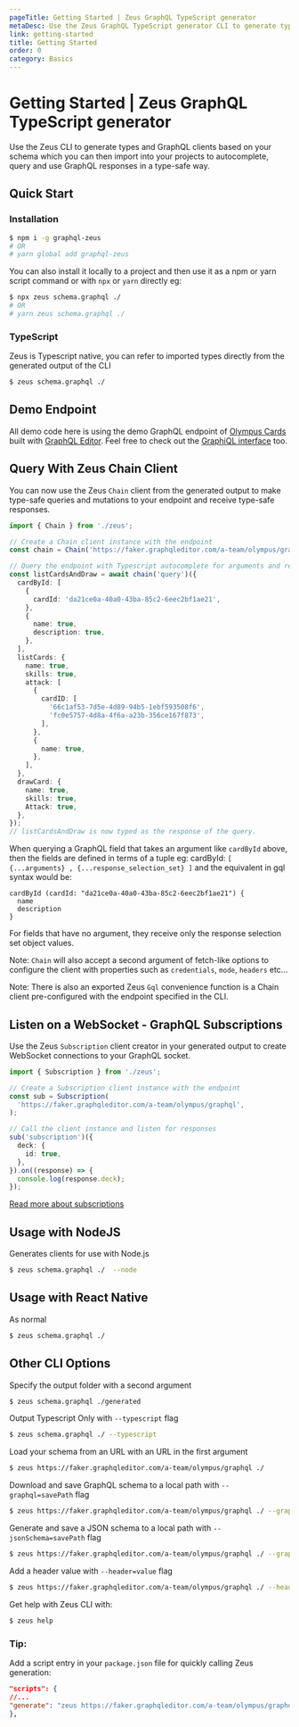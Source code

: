 ```yaml
---
pageTitle: Getting Started | Zeus GraphQL TypeScript generator
metaDesc: Use the Zeus GraphQL TypeScript generator CLI to generate types and GraphQL clients based on your schema which you can then import into your projects.
link: getting-started
title: Getting Started
order: 0
category: Basics
---
```


# Getting Started | Zeus GraphQL TypeScript generator

Use the Zeus CLI to generate types and GraphQL clients based on your schema which you can then import into your projects to autocomplete, query and use GraphQL responses in a type-safe way.

## Quick Start

### Installation

```sh
$ npm i -g graphql-zeus
# OR
# yarn global add graphql-zeus
```

You can also install it locally to a project and then use it as a npm or yarn script command or with `npx` or `yarn` directly eg:

```sh
$ npx zeus schema.graphql ./
# OR
# yarn zeus schema.graphql ./
```

### TypeScript

Zeus is Typescript native, you can refer to imported types directly from the generated output of the CLI

```sh
$ zeus schema.graphql ./
```

## Demo Endpoint

All demo code here is using the demo GraphQL endpoint of [Olympus Cards](https://app.graphqleditor.com/a-team/olympus) built with [GraphQL Editor](https://graphqleditor.com/). Feel free to check out the [GraphiQL interface](https://faker.graphqleditor.com/a-team/olympus/graphql) too.

## Query With Zeus Chain Client

You can now use the Zeus `Chain` client from the generated output to make type-safe queries and mutations to your endpoint and receive type-safe responses.

```ts
import { Chain } from './zeus';

// Create a Chain client instance with the endpoint
const chain = Chain('https://faker.graphqleditor.com/a-team/olympus/graphql');

// Query the endpoint with Typescript autocomplete for arguments and response fields
const listCardsAndDraw = await chain('query')({
  cardById: [
    {
      cardId: 'da21ce0a-40a0-43ba-85c2-6eec2bf1ae21',
    },
    {
      name: true,
      description: true,
    },
  ],
  listCards: {
    name: true,
    skills: true,
    attack: [
      {
        cardID: [
          '66c1af53-7d5e-4d89-94b5-1ebf593508f6',
          'fc0e5757-4d8a-4f6a-a23b-356ce167f873',
        ],
      },
      {
        name: true,
      },
    ],
  },
  drawCard: {
    name: true,
    skills: true,
    Attack: true,
  },
});
// listCardsAndDraw is now typed as the response of the query.
```

When querying a GraphQL field that takes an argument like `cardById` above, then the fields are defined in terms of a tuple eg: cardById: `[ {...arguments} , {...response_selection_set} ]` and the equivalent in gql syntax would be:

```text
cardById (cardId: "da21ce0a-40a0-43ba-85c2-6eec2bf1ae21") {
  name
  description
}
```

For fields that have no argument, they receive only the response selection set object values.

Note: `Chain` will also accept a second argument of fetch-like options to configure the client with properties such as `credentials`, `mode`, `headers` etc...

Note: There is also an exported Zeus `Gql` convenience function is a Chain client pre-configured with the endpoint specified in the CLI.

## Listen on a WebSocket - GraphQL Subscriptions

Use the Zeus `Subscription` client creator in your generated output to create WebSocket connections to your GraphQL socket.

```ts
import { Subscription } from './zeus';

// Create a Subscription client instance with the endpoint
const sub = Subscription(
  'https://faker.graphqleditor.com/a-team/olympus/graphql',
);

// Call the client instance and listen for responses
sub('subscription')({
  deck: {
    id: true,
  },
}).on((response) => {
  console.log(response.deck);
});
```

[Read more about subscriptions](/docs/tools/zeus/basics/subscriptions/)

## Usage with NodeJS

Generates clients for use with Node.js

```sh
$ zeus schema.graphql ./  --node
```

## Usage with React Native

As normal

```sh
$ zeus schema.graphql ./
```

## Other CLI Options

Specify the output folder with a second argument

```sh
$ zeus schema.graphql ./generated
```

Output Typescript Only with `--typescript` flag

```sh
$ zeus schema.graphql ./ --typescript
```

Load your schema from an URL with an URL in the first argument

```sh
$ zeus https://faker.graphqleditor.com/a-team/olympus/graphql ./
```

Download and save GraphQL schema to a local path with `--graphql=savePath` flag

```sh
$ zeus https://faker.graphqleditor.com/a-team/olympus/graphql ./ --graphql=generated
```

Generate and save a JSON schema to a local path with `--jsonSchema=savePath` flag

```sh
$ zeus https://faker.graphqleditor.com/a-team/olympus/graphql ./ --graphql=generated
```

Add a header value with `--header=value` flag

```sh
$ zeus https://faker.graphqleditor.com/a-team/olympus/graphql ./ --header=Authorization:myNiceAuthHeader
```

Get help with Zeus CLI with:

```sh
$ zeus help
```

### Tip:

Add a script entry in your `package.json` file for quickly calling Zeus generation:

```json
"scripts": {
//...
"generate": "zeus https://faker.graphqleditor.com/a-team/olympus/graphql zeusGenerated --typescript --header='My-Auth-Secret:JsercjjJY5MmghtHww6UF' --apollo"
},
```
